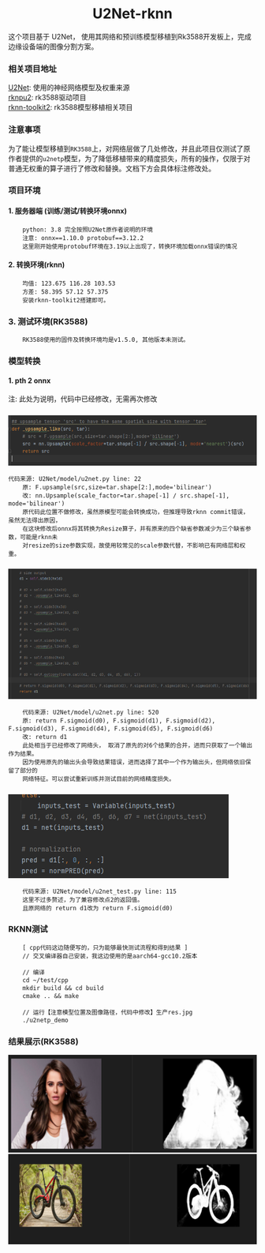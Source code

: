 <h1 style="text-align: center">U2Net-rknn</h1>
这个项目基于 U2Net， 使用其网络和预训练模型移植到Rk3588开发板上，完成边缘设备端的图像分割方案。

### 相关项目地址
[U2Net](https://github.com/xuebinqin/U-2-Net): 使用的神经网络模型及权重来源 <br>
[rknpu2](https://github.com/rockchip-linux/rknpu2): rk3588驱动项目<br>
[rknn-toolkit2](https://github.com/rockchip-linux/rknn-toolkit2): rk3588模型移植相关项目<br>

### 注意事项
为了能让模型移植到`RK3588`上，对网络层做了几处修改，并且此项目仅测试了原作者提供的`u2netp`模型，为了降低移植带来的精度损失，所有的操作，仅限于对普通无权重的算子进行了修改和替换。文档下方会具体标注修改处。
### 项目环境
#### 1. 服务器端 (训练/测试/转换环境onnx)
```
    python: 3.8 完全按照U2Net原作者说明的环境
    注意: onnx==1.10.0 protobuf==3.12.2 
    这里刚开始使用protobuf环境在3.19以上出现了，转换环境加载onnx错误的情况
```
#### 2. 转换环境(rknn)
```
    均值: 123.675 116.28 103.53
    方差: 58.395 57.12 57.375
    安装rknn-toolkit2搭建即可。
```

### 3. 测试环境(RK3588)
```
    RK3588使用的固件及转换环境均是v1.5.0, 其他版本未测试。
```

### 模型转换
#### 1. pth 2 onnx
注: 此处为说明，代码中已经修改，无需再次修改<br>
##### 
![修改点1](./img/fix_point_1.png)
```
代码来源: U2Net/model/u2net.py line: 22
    原: F.upsample(src,size=tar.shape[2:],mode='bilinear')
    改: nn.Upsample(scale_factor=tar.shape[-1] / src.shape[-1], mode='bilinear')
    原代码此位置不做修改，虽然原模型可能会转换成功，但推理导致rknn commit错误， 虽然无法得出原因，
    在这块修改后onnx将其转换为Resize算子，并有原来的四个缺省参数减少为三个缺省参数，可能是rknn未
    对resize的size参数实现，故使用较常见的scale参数代替，不影响已有网络层和权重。
```

##### 
![修改点2](./img/fix_point_2.png)
```
    代码来源: U2Net/model/u2net.py line: 520
    原: return F.sigmoid(d0), F.sigmoid(d1), F.sigmoid(d2), F.sigmoid(d3), F.sigmoid(d4), F.sigmoid(d5), F.sigmoid(d6)
    改: return d1
    此处相当于已经修改了网络头， 取消了原先的对6个结果的合并，进而只获取了一个输出作为结果。
    因为使用原先的输出头会导致结果错误，进而选择了其中一个作为输出头，但网络依旧保留了部分的
    网络特征。可以尝试重新训练并测试目前的网络精度损失。
```
##### 
![修改点3](./img/fix_point_3.png)
```
    代码来源: U2Net/model/u2net_test.py line: 115
    这里不过多赘述，为了兼容修改点2的返回值。
    且原网络的 return d1改为 return F.sigmoid(d0)
```

### RKNN测试
```
    [ cpp代码这边随便写的，只为能够最快测试流程和得到结果 ]
    // 交叉编译器自己安装，我这边使用的是aarch64-gcc10.2版本
    
    // 编译
    cd ~/test/cpp 
    mkdir build && cd build
    cmake .. && make
    
    // 运行【注意模型位置及图像路径，代码中修改】生产res.jpg
    ./u2netp_demo 
```

### 结果展示(RK3588)
![测试结果](./img/result.png)
![测试结果](./img/result2.png)